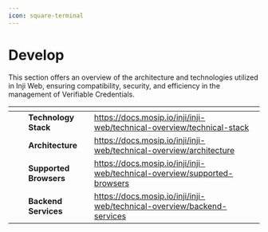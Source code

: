```yaml
---
icon: square-terminal
---
```


# Develop

This section offers an overview of the architecture and technologies utilized in Inji Web, ensuring compatibility, security, and efficiency in the management of Verifiable Credentials.



<table data-view="cards"><thead><tr><th></th><th></th><th></th><th data-hidden data-card-target data-type="content-ref"></th></tr></thead><tbody><tr><td><img src="../../../.gitbook/assets/Tech Stack (1).png" alt="" data-size="original"></td><td></td><td><strong>Technology Stack</strong></td><td><a href="https://docs.mosip.io/inji/inji-web/technical-overview/technical-stack">https://docs.mosip.io/inji/inji-web/technical-overview/technical-stack</a></td></tr><tr><td><img src="../../../.gitbook/assets/Architecture.png" alt="" data-size="original"></td><td></td><td><strong>Architecture</strong></td><td><a href="https://docs.mosip.io/inji/inji-web/technical-overview/architecture">https://docs.mosip.io/inji/inji-web/technical-overview/architecture</a></td></tr><tr><td><img src="../../../.gitbook/assets/Supported Browser.png" alt="" data-size="original"></td><td></td><td><strong>Supported Browsers</strong></td><td><a href="https://docs.mosip.io/inji/inji-web/technical-overview/supported-browsers">https://docs.mosip.io/inji/inji-web/technical-overview/supported-browsers</a></td></tr><tr><td><img src="../../../.gitbook/assets/Backend Services.png" alt="" data-size="original"></td><td></td><td><strong>Backend Services</strong></td><td><a href="https://docs.mosip.io/inji/inji-web/technical-overview/backend-services">https://docs.mosip.io/inji/inji-web/technical-overview/backend-services</a></td></tr></tbody></table>

